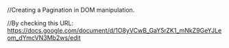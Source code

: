 //Creating a Pagination in DOM manipulation.

//By checking this URL: https://docs.google.com/document/d/1O8yVCwB_GaY5rZK1_mNkZ9GeYJLeom_dYmcVN3Mb2ws/edit